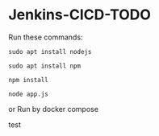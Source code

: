 # Jenkins-CICD-TODO

Run these commands:


`sudo apt install nodejs`


`sudo apt install npm`


`npm install`

`node app.js`

or Run by docker compose

test


